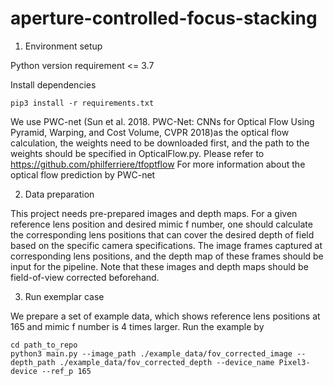 # aperture-controlled-focus-stacking

1. Environment setup

Python version requirement <= 3.7

Install dependencies 
```python3
pip3 install -r requirements.txt
```

We use PWC-net (Sun et al. 2018. PWC-Net: CNNs for Optical Flow Using Pyramid, Warping, and Cost Volume, CVPR 2018)as the optical flow calculation, the weights need to be downloaded first, and the path to the weights should be specified in OpticalFlow.py. Please refer to
 https://github.com/philferriere/tfoptflow
For more information about the optical flow prediction by PWC-net 

2. Data preparation

This project needs pre-prepared images and depth maps.  For a given reference lens position and desired mimic f number, one should calculate the corresponding lens positions that can cover the desired depth of field based on the specific camera specifications. The image frames captured at corresponding lens positions, and the depth map of these frames should be input for the pipeline. Note that these images and depth maps should be field-of-view corrected beforehand.

3. Run exemplar case

We prepare a set of example data, which shows reference lens positions at 165 and mimic f number is 4 times larger. Run the example by

```python3
cd path_to_repo
python3 main.py --image_path ./example_data/fov_corrected_image --depth_path ./example_data/fov_corrected_depth --device_name Pixel3-device --ref_p 165
```  
